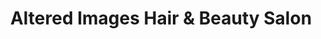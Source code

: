 ---
title: "Altered Images Hair & Beauty Salon"
url: /ballineen/altered-images-hair-und-beauty-salon/
shop: Friseur
---